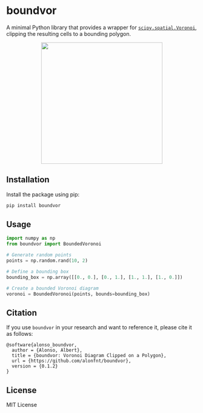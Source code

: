 # boundvor
A minimal Python library that provides a wrapper for [`scipy.spatial.Voronoi`](https://docs.scipy.org/doc/scipy/reference/generated/scipy.spatial.Voronoi.html), clipping the resulting cells to a bounding polygon.

<p align="center">
  <img src="https://github.com/user-attachments/assets/6c585fbf-d893-4cb1-8f7d-d59c56f3b0e2" height="320" width="320"/>
</p>

## Installation
Install the package using pip:

```bash
pip install boundvor
```

## Usage

```python
import numpy as np
from boundvor import BoundedVoronoi

# Generate random points
points = np.random.rand(10, 2)

# Define a bounding box
bounding_box = np.array([[0., 0.], [0., 1.], [1., 1.], [1., 0.]])

# Create a bounded Voronoi diagram
voronoi = BoundedVoronoi(points, bounds=bounding_box)
```

## Citation
If you use `boundvor` in your research and want to reference it, please cite it as follows:
```
@software{alonso_boundvor,
  author = {Alonso, Albert},
  title = {boundvor: Voronoi Diagram Clipped on a Polygon},
  url = {https://github.com/alonfnt/boundvor},
  version = {0.1.2}
}
```

## License
MIT License

